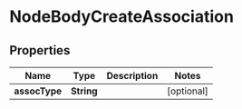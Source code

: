 
# NodeBodyCreateAssociation

## Properties
Name | Type | Description | Notes
------------ | ------------- | ------------- | -------------
**assocType** | **String** |  |  [optional]




